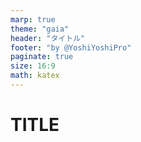 ```yaml
---
marp: true
theme: "gaia"
header: "タイトル"
footer: "by @YoshiYoshiPro"
paginate: true
size: 16:9
math: katex
---
```


# TITLE
